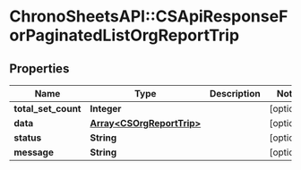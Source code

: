 # ChronoSheetsAPI::CSApiResponseForPaginatedListOrgReportTrip

## Properties
Name | Type | Description | Notes
------------ | ------------- | ------------- | -------------
**total_set_count** | **Integer** |  | [optional] 
**data** | [**Array&lt;CSOrgReportTrip&gt;**](CSOrgReportTrip.md) |  | [optional] 
**status** | **String** |  | [optional] 
**message** | **String** |  | [optional] 


